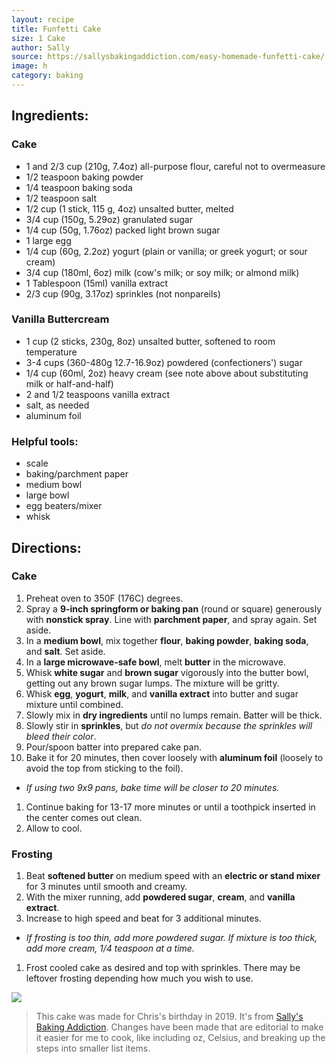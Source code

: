 ```yaml
---
layout: recipe
title: Funfetti Cake
size: 1 Cake
author: Sally
source: https://sallysbakingaddiction.com/easy-homemade-funfetti-cake/
image: h
category: baking
---
```

## Ingredients:

### Cake
- 1 and 2/3 cup (210g, 7.4oz) all-purpose flour, careful not to overmeasure
- 1/2 teaspoon baking powder
- 1/4 teaspoon baking soda
- 1/2 teaspoon salt
- 1/2 cup (1 stick, 115 g, 4oz) unsalted butter, melted
- 3/4 cup (150g, 5.29oz) granulated sugar
- 1/4 cup (50g, 1.76oz) packed light brown sugar
- 1 large egg
- 1/4 cup (60g, 2.2oz) yogurt  (plain or vanilla; or greek yogurt; or sour cream)
- 3/4 cup (180ml, 6oz) milk (cow's milk; or soy milk; or almond milk)
- 1 Tablespoon (15ml) vanilla extract
- 2/3 cup (90g, 3.17oz) sprinkles (not nonpareils)

### Vanilla Buttercream
- 1 cup (2 sticks, 230g, 8oz) unsalted butter, softened to room temperature
- 3-4 cups (360-480g 12.7-16.9oz) powdered (confectioners') sugar
- 1/4 cup (60ml, 2oz) heavy cream (see note above about substituting milk or half-and-half)
- 2 and 1/2 teaspoons vanilla extract
- salt, as needed
- aluminum foil

### Helpful tools:
- scale
- baking/parchment paper
- medium bowl
- large bowl
- egg beaters/mixer
- whisk

## Directions:

### Cake
1. Preheat oven to 350F (176C) degrees.
1. Spray a **9-inch springform or baking pan** (round or square) generously with **nonstick spray**. Line with **parchment paper**, and spray again. Set aside.
1. In a **medium bowl**, mix together **flour**, **baking powder**, **baking soda**, and **salt**. Set aside.
1. In a **large microwave-safe bowl**, melt **butter** in the microwave.
1. Whisk **white sugar** and **brown sugar** vigorously into the butter bowl, getting out any brown sugar lumps. The mixture will be gritty.
1. Whisk **egg**, **yogurt**, **milk**, and **vanilla extract** into butter and sugar mixture until combined.
1. Slowly mix in **dry ingredients** until no lumps remain. Batter will be thick.
1. Slowly stir in **sprinkles**, but _do not overmix because the sprinkles will bleed their color_.
1. Pour/spoon batter into prepared cake pan.
1. Bake it for 20 minutes, then cover loosely with **aluminum foil** (loosely to avoid the top from sticking to the foil).
  - _If using two 9x9 pans, bake time will be closer to 20 minutes._
1. Continue baking for 13-17 more minutes or until a toothpick inserted in the center comes out clean.
1. Allow to cool.

### Frosting
1. Beat **softened butter** on medium speed with an **electric or stand mixer** for 3 minutes until smooth and creamy.
1. With the mixer running, add **powdered sugar**, **cream**, and **vanilla extract**.
1. Increase to high speed and beat for 3 additional minutes.
  - _If frosting is too thin, add more powdered sugar. If mixture is too thick, add more cream, 1/4 teaspoon at a time._
1. Frost cooled cake as desired and top with sprinkles. There may be leftover frosting depending how much you wish to use.

![](image)

> This cake was made for Chris's birthday in 2019. It's from [Sally's Baking Addiction](https://sallysbakingaddiction.com/easy-homemade-funfetti-cake/). Changes have been made that are editorial to make it easier for me to cook, like including oz, Celsius, and breaking up the steps into smaller list items.
